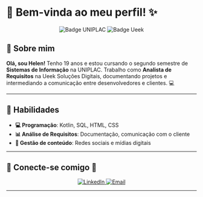 # 🌸 Bem-vinda ao meu perfil! ✨


<p align="center">
  <img src="https://img.shields.io/badge/Sistemas%20de%20Informação-UNIPLAC-ff66b2?style=for-the-badge" alt="Badge UNIPLAC"/>
  <img src="https://img.shields.io/badge/Analista%20de%20Requisitos-Ueek%20Soluções%20Digitais-ff99cc?style=for-the-badge" alt="Badge Ueek"/>
</p>

## 🌷 Sobre mim
**Olá, sou Helen!** Tenho 19 anos e estou cursando o segundo semestre de **Sistemas de Informação** na UNIPLAC. Trabalho como **Analista de Requisitos** na Ueek Soluções Digitais, documentando projetos e intermediando a comunicação entre desenvolvedores e clientes. 💻

---

## 💖 Habilidades
- **💻 Programação**: Kotlin, SQL, HTML, CSS
- **📊 Análise de Requisitos**: Documentação, comunicação com o cliente
- **📱 Gestão de conteúdo**: Redes sociais e mídias digitais

---

## 🌸 Conecte-se comigo 🌸

<p align="center">
  <a href="https://www.linkedin.com/in/seu-perfil-linkedin" target="_blank">
    <img src="https://img.shields.io/badge/LinkedIn-ff66b2?style=for-the-badge&logo=linkedin&logoColor=white" alt="LinkedIn"/>
  </a>
  <a href="mailto:seu-email@dominio.com">
    <img src="https://img.shields.io/badge/Email-ff99cc?style=for-the-badge&logo=gmail&logoColor=white" alt="Email"/>
  </a>
</p>

---

